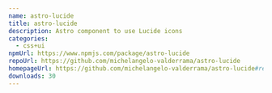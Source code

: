 ```yaml
---
name: astro-lucide
title: astro-lucide
description: Astro component to use Lucide icons
categories:
  - css+ui
npmUrl: https://www.npmjs.com/package/astro-lucide
repoUrl: https://github.com/michelangelo-valderrama/astro-lucide
homepageUrl: https://github.com/michelangelo-valderrama/astro-lucide#readme
downloads: 30
---
```

